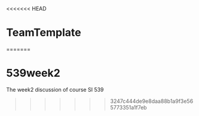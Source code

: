 <<<<<<< HEAD
# TeamTemplate
=======
# 539week2
The week2 discussion of course SI 539 
>>>>>>> 3247c444de9e8daa88b1a9f3e565773351a1f7eb
